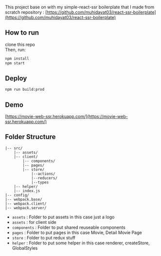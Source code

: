 This project base on with my simple-react-ssr boilerplate that I made from scratch
repository : [https://github.com/muhidayat03/react-ssr-boilerplate](https://github.com/muhidayat03/react-ssr-boilerplate)


## How to run

clone this repo <br />
Then, run:
```bash
npm install
npm start
``` 

## Deploy

```bash
npm run build:prod
``` 


## Demo

[https://movie-web-ssr.herokuapp.com/](https://movie-web-ssr.herokuapp.com/)

## Folder Structure

```
|-- src/
    |-- assets/
    |-- client/
        |-- components/ 
        |-- pages/
        |-- store/
            |--actions/
            |--reducers/
            |--types
    |-- helper/
    |-- index.js   
|-- config/
|-- webpack.base/
|-- webpack.client/
|-- webpack.server/

```

- `assets` : Folder to put assets in this case just a logo
- `assets` : for client side
- `components` : Folder to put shared reuseable components 
- `pages` : Folder to put pages in this case Movie, Detail Movie Page
- `store` : Folder to put redux stuff 
- `helper` : Folder to put some helper in this case renderer, createStore, GlobalStyles 

